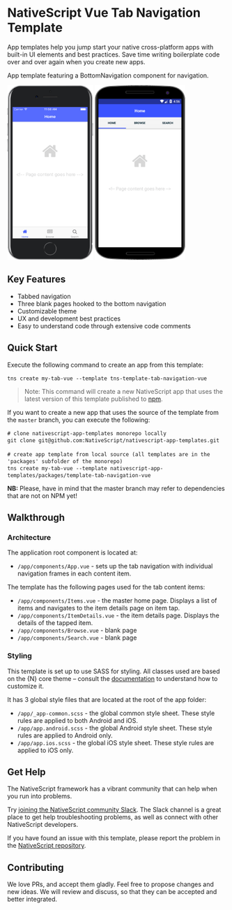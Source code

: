 # NativeScript Vue Tab Navigation Template
App templates help you jump start your native cross-platform apps with built-in UI elements and best practices. Save time writing boilerplate code over and over again when you create new apps.

App template featuring a BottomNavigation component for navigation.

<img src="/packages/template-tab-navigation-vue/tools/assets/phone-tab-ios.png" height="400" /> <img src="/packages/template-tab-navigation-vue/tools/assets/phone-tab-android.png" height="400" />

## Key Features
- Tabbed navigation
- Three blank pages hooked to the bottom navigation
- Customizable theme
- UX and development best practices
- Easy to understand code through extensive code comments

## Quick Start
Execute the following command to create an app from this template:

```
tns create my-tab-vue --template tns-template-tab-navigation-vue
```

> Note: This command will create a new NativeScript app that uses the latest version of this template published to [npm](https://www.npmjs.com/package/tns-template-tab-navigation-vue).

If you want to create a new app that uses the source of the template from the `master` branch, you can execute the following:

```
# clone nativescript-app-templates monorepo locally
git clone git@github.com:NativeScript/nativescript-app-templates.git

# create app template from local source (all templates are in the 'packages' subfolder of the monorepo)
tns create my-tab-vue --template nativescript-app-templates/packages/template-tab-navigation-vue
```

**NB:** Please, have in mind that the master branch may refer to dependencies that are not on NPM yet!

## Walkthrough

### Architecture
The application root component is located at:
- `/app/components/App.vue` - sets up the tab navigation with individual navigation frames in each content item.

The template has the following pages used for the tab content items:
- `/app/components/Items.vue` - the master home page. Displays a list of items and navigates to the item details page on item tap.
- `/app/components/ItemDetails.vue` - the item details page. Displays the details of the tapped item.
- `/app/components/Browse.vue` - blank page
- `/app/components/Search.vue` - blank page

### Styling
This template is set up to use SASS for styling. All classes used are based on the {N} core theme – consult the [documentation](https://github.com/NativeScript/theme) to understand how to customize it.

It has 3 global style files that are located at the root of the app folder:

- `/app/_app-common.scss` - the global common style sheet. These style rules are applied to both Android and iOS.
- `/app/app.android.scss` - the global Android style sheet. These style rules are applied to Android only.
- `/app/app.ios.scss` - the global iOS style sheet. These style rules are applied to iOS only.

## Get Help
The NativeScript framework has a vibrant community that can help when you run into problems.

Try [joining the NativeScript community Slack](http://developer.telerik.com/wp-login.php?action=slack-invitation). The Slack channel is a great place to get help troubleshooting problems, as well as connect with other NativeScript developers.

If you have found an issue with this template, please report the problem in the [NativeScript repository](https://github.com/NativeScript/NativeScript/issues).

## Contributing

We love PRs, and accept them gladly. Feel free to propose changes and new ideas. We will review and discuss, so that they can be accepted and better integrated.
